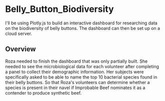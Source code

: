# Belly_Button_Biodiversity
I'll be using Plotly.js to build an interactive dashboard for researching data on the biodiversity of belly buttons. The dashboard can then be set up on a cloud server.

## Overview
Roza needed to finish the dashboard that was only partially built. She needed to see the microbiological data for each volunteer after completing a panel to collect their demographic information. Her subjects were specifically asked to be able to name the top 10 bacterial species found in their belly buttons. So that Roza's volunteers can determine whether a species is present in their navel if Improbable Beef nominates it as a contender to produce synthetic beef.
